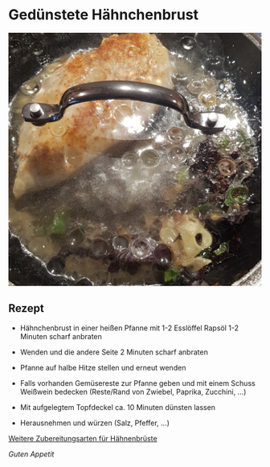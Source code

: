 # Gedünstete Hähnchenbrust

![img](imgs/Geduenstete_Haehnchenbrust.jpg)

## Rezept
- Hähnchenbrust in einer heißen Pfanne mit 1-2 Esslöffel Rapsöl 1-2 Minuten scharf anbraten

- Wenden und die andere Seite 2 Minuten scharf anbraten

- Pfanne auf halbe Hitze stellen und erneut wenden

- Falls vorhanden Gemüsereste zur Pfanne geben und mit einem Schuss Weißwein bedecken (Reste/Rand von Zwiebel, Paprika, Zucchini, ...)

- Mit aufgelegtem Topfdeckel ca. 10 Minuten dünsten lassen

- Herausnehmen und würzen (Salz, Pfeffer, ...)

[Weitere Zubereitungsarten für Hähnenbrüste](Haehnchenbrust.md)

*Guten Appetit*
